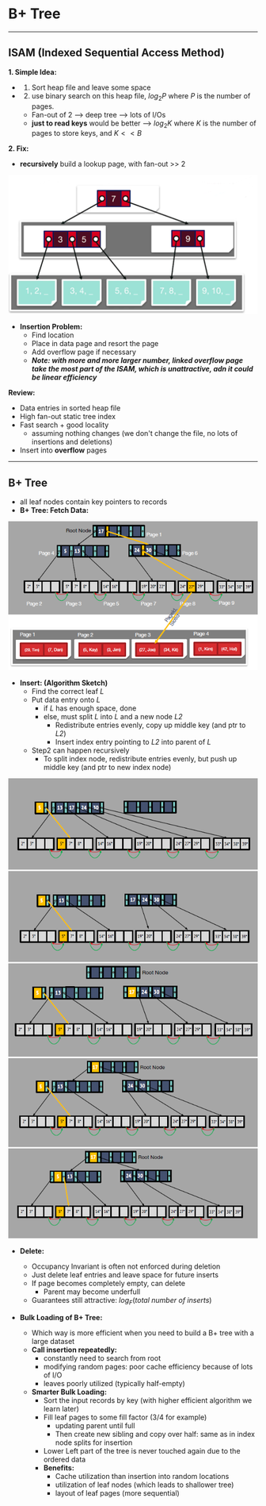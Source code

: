 # B+ Tree
------------------

## ISAM (Indexed Sequential Access Method)
**1. Simple Idea:**
- 1. Sort heap file and leave some space 
- 2. use binary search on this heap file, $log_2P$ where $P$ is the number of pages. 
    - Fan-out of 2 --> deep tree --> lots of I/Os 
    - **just to read keys** would be better --> $log_2K$ where $K$ is the number of pages to store keys, and $K << B$

**2. Fix:**
- **recursively** build a lookup page, with fan-out >> 2 

![b+tree simple model](1.png)

- **Insertion Problem:**
    - Find location 
    - Place in data page and resort the page 
    - Add overflow page if necessary 
    - ***Note: with more and more larger number, linked overflow page take the most part of the ISAM, which is unattractive, adn it could be linear efficiency***
    
**Review:**
- Data entries in sorted heap file
- High fan-out static tree index 
- Fast search + good locality 
    - assuming nothing changes (we don't change the file, no lots of insertions and deletions)
- Insert into **overflow** pages
-------

## B+ Tree 
- all leaf nodes contain key pointers to records
- **B+ Tree: Fetch Data:**

![B+ Tree Fetch Data](3.png)
- **Insert: (Algorithm Sketch)** 
    - Find the correct leaf *L*
    - Put data entry onto *L*
        - if *L* has enough space, done 
        - else, must split *L* into *L* and a new node *L2*
            - Redistribute entries evenly, copy up middle key (and ptr to *L2*)
            - Insert index entry pointing to *L2* into parent of *L*
    - Step2 can happen recursively
        - To split index node, redistribute entries evenly, but push up middle key (and ptr to new index node)
        
![insert 1](4.png)  
![insert 2](5.png)  
![insert 3](6.png)  
![insert 4](7.png)  
![insert 5](8.png)  

- **Delete:**
    - Occupancy Invariant is often not enforced during deletion 
    - Just delete leaf entries and leave space for future inserts
    - If page becomes completely empty, can delete
        - Parent may become underfull 
    - Guarantees still attractive: $log_F(total\ number\ of\ inserts)$

- **Bulk Loading of B+ Tree:**
    - Which way is more efficient when you need to build a B+ tree with a large dataset
    - **Call insertion repeatedly:**
        - constantly need to search from root
        - modifying random pages: poor cache efficiency because of lots of I/O
        - leaves poorly utilized (typically half-empty)
    - **Smarter Bulk Loading:**
        - Sort the input records by key (with higher efficient algorithm we learn later)
        - Fill leaf pages to some fill factor (3/4 for example)
            - updating parent until full
            - Then create new sibling and copy over half: same as in index node splits for insertion
        - Lower Left part of the tree is never touched again due to the ordered data 
        - **Benefits:**
            - Cache utilization than insertion into random locations 
            - utilization of leaf nodes (which leads to shallower tree)
            - layout of leaf pages (more sequential)
